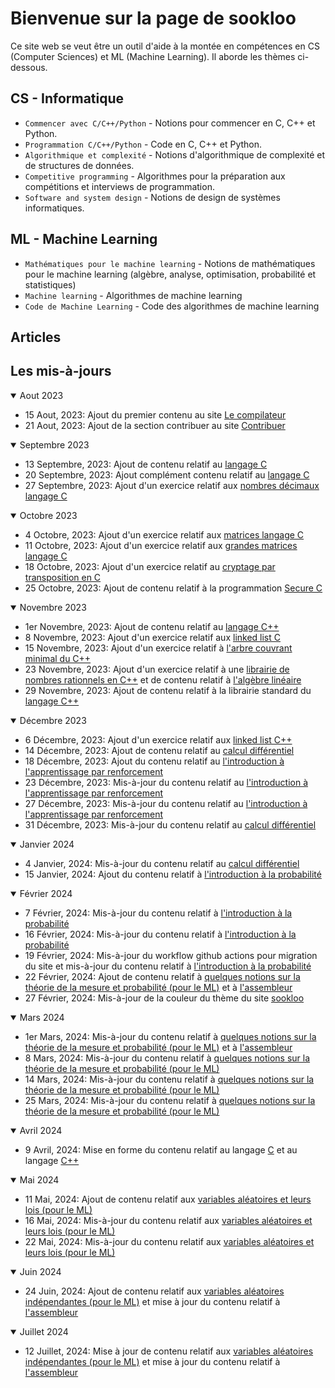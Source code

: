 # Bienvenue sur la page de sookloo

Ce site web se veut être un outil d'aide à la montée en compétences en CS (Computer Sciences) et ML (Machine Learning). Il aborde les thèmes ci-dessous.

## CS - Informatique

* `Commencer avec C/C++/Python` - Notions pour commencer en C, C++ et Python.
* `Programmation C/C++/Python` - Code en C, C++ et Python.
* `Algorithmique et complexité` - Notions d'algorithmique de complexité et de structures de données.
* `Competitive programming` - Algorithmes pour la préparation aux compétitions et interviews de programmation.
* `Software and system design` - Notions de design de systèmes informatiques.

## ML - Machine Learning

* `Mathématiques pour le machine learning` - Notions de mathématiques pour le machine learning (algèbre, analyse, optimisation, probabilité et statistiques)
* `Machine learning` - Algorithmes de machine learning
* `Code de Machine Learning` - Code des algorithmes de machine learning

## Articles

## Les mis-à-jours

<details open>
<summary>Aout 2023</summary>
    <ul>
        <li>15 Aout, 2023: Ajout du premier contenu au site <a href="https://patrice-n.github.io/sookloo/cp/tools/compiler">Le compilateur</a></li>
        <li>21 Aout, 2023: Ajout de la section contribuer au site <a href="https://patrice-n.github.io/sookloo/support">Contribuer</a></li>
    </ul>
</details>

<details open>
<summary>Septembre 2023</summary>
    <ul>
        <li>13 Septembre, 2023: Ajout de contenu relatif au <a href="https://patrice-n.github.io/sookloo/cp/programming-lang/c">langage C</a></li>
        <li>20 Septembre, 2023: Ajout complément contenu relatif au <a href="https://patrice-n.github.io/sookloo/cp/programming-lang/c">langage C</a></li>
        <li>27 Septembre, 2023: Ajout d'un exercice relatif aux <a href="https://patrice-n.github.io/sookloo/cp/programming-lang/action-c/action-c-float">nombres décimaux langage C</a></li>
    </ul>
</details>

<details open>
<summary>Octobre 2023</summary>
    <ul>
        <li>4 Octobre, 2023: Ajout d'un exercice relatif aux <a href="https://patrice-n.github.io/sookloo/cp/programming-lang/action-c/action-c-matrix">matrices langage C</a></li>
        <li>11 Octobre, 2023: Ajout d'un exercice relatif aux <a href="https://patrice-n.github.io/sookloo/cp/programming-lang/action-c/action-c-big-matrix">grandes matrices langage C</a></li>
        <li>18 Octobre, 2023: Ajout d'un exercice relatif au <a href="https://patrice-n.github.io/sookloo/cp/programming-lang/action-c/action-c-transposition-ciffer">cryptage par transposition en C</a></li>
        <li>25 Octobre, 2023: Ajout de contenu relatif à la programmation <a href="https://patrice-n.github.io/sookloo/cp/programming-lang/secure-c">Secure C</a></li>
    </ul>
</details>

<details open>
<summary>Novembre 2023</summary>
    <ul>
        <li>1er Novembre, 2023: Ajout de contenu relatif au <a href="https://patrice-n.github.io/sookloo/cp/programming-lang/cpp">langage C++</a></li>
        <li>8 Novembre, 2023: Ajout d'un exercice relatif aux  <a href="https://patrice-n.github.io/sookloo/cp/programming-lang/action-c/action-c-linked-list">linked list C</a></li>
        <li>15 Novembre, 2023: Ajout d'un exercice relatif à <a href="https://patrice-n.github.io/sookloo/cp/programming-lang/action-cpp/action-cpp-mst">l'arbre couvrant minimal du C++</a></li>
        <li>23 Novembre, 2023: Ajout d'un exercice relatif à une <a href="https://patrice-n.github.io/sookloo/cp/programming-lang/action-cpp/action-cpp-rational-nb-lib">librairie de nombres rationnels en C++</a> et de contenu relatif à <a href="https://patrice-n.github.io/sookloo/mml/algebra-analysis/al">l'algèbre linéaire</a></li>
        <li>29 Novembre, 2023: Ajout de contenu relatif à la librairie standard du <a href="https://patrice-n.github.io/sookloo/cp/programming-lang/cpp">langage C++</a></li>
    </ul>
</details>

<details open>
<summary>Décembre 2023</summary>
    <ul>
        <li>6 Décembre, 2023: Ajout d'un exercice relatif aux <a href="https://patrice-n.github.io/sookloo/cp/programming-lang/action-cpp/action-cpp-linked-list">linked list C++</a></li>
        <li>14 Décembre, 2023: Ajout de contenu relatif au <a href="https://patrice-n.github.io/sookloo/mml/algebra-analysis/diff-calculus">calcul différentiel</a></li>
        <li>18 Décembre, 2023: Ajout du contenu relatif au <a href="https://patrice-n.github.io/sookloo/rl/intro-rl">l'introduction à l'apprentissage par renforcement</a></li>
        <li>23 Décembre, 2023: Mis-à-jour du contenu relatif au <a href="https://patrice-n.github.io/sookloo/rl/intro-rl">l'introduction à l'apprentissage par renforcement</a></li>
        <li>27 Décembre, 2023: Mis-à-jour du contenu relatif au <a href="https://patrice-n.github.io/sookloo/rl/intro-rl">l'introduction à l'apprentissage par renforcement</a></li>
        <li>31 Décembre, 2023: Mis-à-jour du contenu relatif au <a href="https://patrice-n.github.io/sookloo/mml/algebra-analysis/diff-calculus">calcul différentiel</a></li>
    </ul>
</details>

<details open>
<summary>Janvier 2024</summary>
    <ul>
        <li>4 Janvier, 2024: Mis-à-jour du contenu relatif au <a href="https://patrice-n.github.io/sookloo/mml/algebra-analysis/diff-calculus">calcul différentiel</a></li>
        <li>15 Janvier, 2024: Ajout du contenu relatif à <a href="https://patrice-n.github.io/sookloo/mml/probability/intro-proba">l'introduction à la probabilité</a></li>
    </ul>
</details>

<details open>
<summary>Février 2024</summary>
    <ul>
        <li>7 Février, 2024: Mis-à-jour du contenu relatif à <a href="https://patrice-n.github.io/sookloo/mml/probability/intro-proba">l'introduction à la probabilité</a></li>
        <li>16 Février, 2024: Mis-à-jour du contenu relatif à <a href="https://patrice-n.github.io/sookloo/mml/probability/intro-proba">l'introduction à la probabilité</a></li>
        <li>19 Février, 2024: Mis-à-jour du workflow github actions pour migration du site et mis-à-jour du contenu relatif à <a href="https://patrice-n.github.io/sookloo/mml/probability/intro-proba">l'introduction à la probabilité</a></li>
        <li>22 Février, 2024: Ajout de contenu relatif à <a href="https://patrice-n.github.io/sookloo/mml/probability/proba-mes">quelques notions sur la théorie de la mesure et probabilité (pour le ML)</a> et à <a href="https://patrice-n.github.io/sookloo/cp/programming-lang/assembly">l'assembleur</a></li>
        <li>27 Février, 2024: Mis-à-jour de la couleur du thème du site <a href="https://patrice-n.github.io/sookloo">sookloo</a></li>
    </ul>
</details>

<details open>
<summary>Mars 2024</summary>
    <ul>
        <li>1er Mars, 2024: Mis-à-jour du contenu relatif à <a href="https://patrice-n.github.io/sookloo/mml/probability/proba-mes">quelques notions sur la théorie de la mesure et probabilité (pour le ML)</a> et à <a href="https://patrice-n.github.io/sookloo/cp/programming-lang/assembly">l'assembleur</a></li>
        <li>8 Mars, 2024: Mis-à-jour du contenu relatif à <a href="https://patrice-n.github.io/sookloo/mml/probability/proba-mes">quelques notions sur la théorie de la mesure et probabilité (pour le ML)</a></li>
        <li>14 Mars, 2024: Mis-à-jour du contenu relatif à <a href="https://patrice-n.github.io/sookloo/mml/probability/proba-mes">quelques notions sur la théorie de la mesure et probabilité (pour le ML)</a></li>
        <li>25 Mars, 2024: Mis-à-jour du contenu relatif à <a href="https://patrice-n.github.io/sookloo/mml/probability/proba-mes">quelques notions sur la théorie de la mesure et probabilité (pour le ML)</a></li>
    </ul>
</details>

<details open>
<summary>Avril 2024</summary>
    <ul>
        <li>9 Avril, 2024: Mise en forme du contenu relatif au langage <a href="https://patrice-n.github.io/sookloo/cp/programming-lang/c">C</a> et au langage <a href="https://patrice-n.github.io/sookloo/cp/programming-lang/cpp">C++</a>
        </li>
    </ul>
</details>

<details open>
<summary>Mai 2024</summary>
    <ul>
        <li>11 Mai, 2024: Ajout de contenu relatif aux <a href="https://patrice-n.github.io/sookloo/mml/probability/var-alea">variables aléatoires et leurs lois (pour le ML)</a>
        </li>
        <li>16 Mai, 2024: Mis-à-jour du contenu relatif aux <a href="https://patrice-n.github.io/sookloo/mml/probability/var-alea">variables aléatoires et leurs lois (pour le ML)</a>
        </li>
        <li>22 Mai, 2024: Mis-à-jour du contenu relatif aux <a href="https://patrice-n.github.io/sookloo/mml/probability/var-alea">variables aléatoires et leurs lois (pour le ML)</a>
        </li>
    </ul>
</details>

<details open>
<summary>Juin 2024</summary>
    <ul>
        <li>24 Juin, 2024: Ajout de contenu relatif aux <a href="https://patrice-n.github.io/sookloo/mml/probability/var-alea-ind">variables aléatoires indépendantes (pour le ML)</a> et mise à jour du contenu relatif à <a href="https://patrice-n.github.io/sookloo/cp/programming-lang/assembly">l'assembleur</a>
        </li>
    </ul>
</details>

<details open>
<summary>Juillet 2024</summary>
    <ul>
        <li>12 Juillet, 2024: Mise à jour de contenu relatif aux <a href="https://patrice-n.github.io/sookloo/mml/probability/var-alea-ind">variables aléatoires indépendantes (pour le ML)</a> et mise à jour du contenu relatif à <a href="https://patrice-n.github.io/sookloo/cp/programming-lang/assembly">l'assembleur</a>
        </li>
    </ul>
</details>
